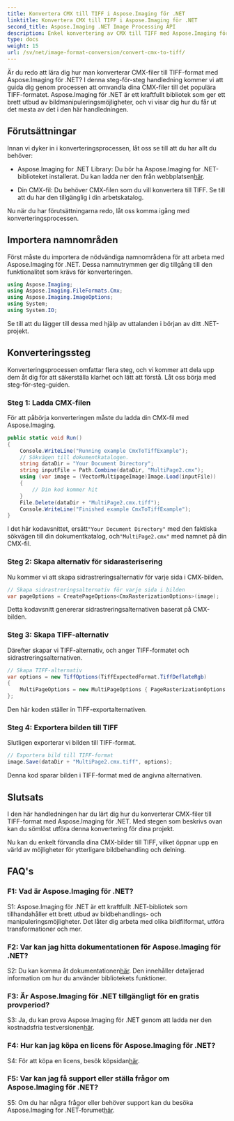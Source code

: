 ```yaml
---
title: Konvertera CMX till TIFF i Aspose.Imaging för .NET
linktitle: Konvertera CMX till TIFF i Aspose.Imaging för .NET
second_title: Aspose.Imaging .NET Image Processing API
description: Enkel konvertering av CMX till TIFF med Aspose.Imaging för .NET. En steg-för-steg-guide Förvandla dina bilder sömlöst.
type: docs
weight: 15
url: /sv/net/image-format-conversion/convert-cmx-to-tiff/
---
```

Är du redo att lära dig hur man konverterar CMX-filer till TIFF-format med Aspose.Imaging för .NET? I denna steg-för-steg handledning kommer vi att guida dig genom processen att omvandla dina CMX-filer till det populära TIFF-formatet. Aspose.Imaging för .NET är ett kraftfullt bibliotek som ger ett brett utbud av bildmanipuleringsmöjligheter, och vi visar dig hur du får ut det mesta av det i den här handledningen.

## Förutsättningar

Innan vi dyker in i konverteringsprocessen, låt oss se till att du har allt du behöver:

-  Aspose.Imaging for .NET Library: Du bör ha Aspose.Imaging for .NET-biblioteket installerat. Du kan ladda ner den från webbplatsen[här](https://releases.aspose.com/imaging/net/).

- Din CMX-fil: Du behöver CMX-filen som du vill konvertera till TIFF. Se till att du har den tillgänglig i din arbetskatalog.

Nu när du har förutsättningarna redo, låt oss komma igång med konverteringsprocessen.

## Importera namnområden

Först måste du importera de nödvändiga namnområdena för att arbeta med Aspose.Imaging för .NET. Dessa namnutrymmen ger dig tillgång till den funktionalitet som krävs för konverteringen.

```csharp
using Aspose.Imaging;
using Aspose.Imaging.FileFormats.Cmx;
using Aspose.Imaging.ImageOptions;
using System;
using System.IO;
```

Se till att du lägger till dessa med hjälp av uttalanden i början av ditt .NET-projekt.

## Konverteringssteg

Konverteringsprocessen omfattar flera steg, och vi kommer att dela upp dem åt dig för att säkerställa klarhet och lätt att förstå. Låt oss börja med steg-för-steg-guiden.

### Steg 1: Ladda CMX-filen

För att påbörja konverteringen måste du ladda din CMX-fil med Aspose.Imaging.

```csharp
public static void Run()
{
    Console.WriteLine("Running example CmxToTiffExample");
    // Sökvägen till dokumentkatalogen.
    string dataDir = "Your Document Directory";
    string inputFile = Path.Combine(dataDir, "MultiPage2.cmx");
    using (var image = (VectorMultipageImage)Image.Load(inputFile))
    {
        // Din kod kommer hit
    }
    File.Delete(dataDir + "MultiPage2.cmx.tiff");
    Console.WriteLine("Finished example CmxToTiffExample");
}
```

 I det här kodavsnittet, ersätt`"Your Document Directory"` med den faktiska sökvägen till din dokumentkatalog, och`"MultiPage2.cmx"` med namnet på din CMX-fil.

### Steg 2: Skapa alternativ för sidarasterisering

Nu kommer vi att skapa sidrastreringsalternativ för varje sida i CMX-bilden.

```csharp
// Skapa sidrastreringsalternativ för varje sida i bilden
var pageOptions = CreatePageOptions<CmxRasterizationOptions>(image);
```

Detta kodavsnitt genererar sidrastreringsalternativen baserat på CMX-bilden.

### Steg 3: Skapa TIFF-alternativ

Därefter skapar vi TIFF-alternativ, och anger TIFF-formatet och sidrastreringsalternativen.

```csharp
// Skapa TIFF-alternativ
var options = new TiffOptions(TiffExpectedFormat.TiffDeflateRgb)
{
    MultiPageOptions = new MultiPageOptions { PageRasterizationOptions = pageOptions }
};
```

Den här koden ställer in TIFF-exportalternativen.

### Steg 4: Exportera bilden till TIFF

Slutligen exporterar vi bilden till TIFF-format.

```csharp
// Exportera bild till TIFF-format
image.Save(dataDir + "MultiPage2.cmx.tiff", options);
```

Denna kod sparar bilden i TIFF-format med de angivna alternativen.

## Slutsats

I den här handledningen har du lärt dig hur du konverterar CMX-filer till TIFF-format med Aspose.Imaging för .NET. Med stegen som beskrivs ovan kan du sömlöst utföra denna konvertering för dina projekt.

Nu kan du enkelt förvandla dina CMX-bilder till TIFF, vilket öppnar upp en värld av möjligheter för ytterligare bildbehandling och delning.

## FAQ's

### F1: Vad är Aspose.Imaging för .NET?

S1: Aspose.Imaging för .NET är ett kraftfullt .NET-bibliotek som tillhandahåller ett brett utbud av bildbehandlings- och manipuleringsmöjligheter. Det låter dig arbeta med olika bildfilformat, utföra transformationer och mer.

### F2: Var kan jag hitta dokumentationen för Aspose.Imaging för .NET?

 S2: Du kan komma åt dokumentationen[här](https://reference.aspose.com/imaging/net/). Den innehåller detaljerad information om hur du använder bibliotekets funktioner.

### F3: Är Aspose.Imaging för .NET tillgängligt för en gratis provperiod?

 S3: Ja, du kan prova Aspose.Imaging för .NET genom att ladda ner den kostnadsfria testversionen[här](https://releases.aspose.com/).

### F4: Hur kan jag köpa en licens för Aspose.Imaging för .NET?

 S4: För att köpa en licens, besök köpsidan[här](https://purchase.aspose.com/buy).

### F5: Var kan jag få support eller ställa frågor om Aspose.Imaging för .NET?

 S5: Om du har några frågor eller behöver support kan du besöka Aspose.Imaging for .NET-forumet[här](https://forum.aspose.com/).